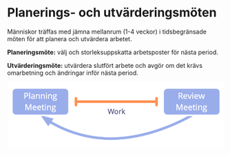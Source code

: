 # Planerings- och utvärderingsmöten

<summary>
Människor träffas med jämna mellanrum (1-4 veckor) i tidsbegränsade möten för att planera och utvärdera arbetet.
</summary>

**Planeringsmöte:** välj och storleksuppskatta arbetsposter för nästa period.

**Utvärderingsmöte:** utvärdera slutfört arbete och avgör om det krävs omarbetning och ändringar inför nästa period.

![Planering- och utvärderingsmöten](img/meetings/planning-review.png)
